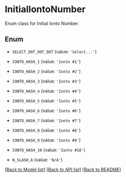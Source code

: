 # InitialIontoNumber

Enum class for Initial Ionto Number.

## Enum

* `SELECT_DOT_DOT_DOT` (value: `'Select...'`)

* `IONTO_HASH_1` (value: `'Ionto #1'`)

* `IONTO_HASH_2` (value: `'Ionto #2'`)

* `IONTO_HASH_3` (value: `'Ionto #3'`)

* `IONTO_HASH_4` (value: `'Ionto #4'`)

* `IONTO_HASH_5` (value: `'Ionto #5'`)

* `IONTO_HASH_6` (value: `'Ionto #6'`)

* `IONTO_HASH_7` (value: `'Ionto #7'`)

* `IONTO_HASH_8` (value: `'Ionto #8'`)

* `IONTO_HASH_9` (value: `'Ionto #9'`)

* `IONTO_HASH_10` (value: `'Ionto #10'`)

* `N_SLASH_A` (value: `'N/A'`)

[[Back to Model list]](../README.md#documentation-for-models) [[Back to API list]](../README.md#documentation-for-api-endpoints) [[Back to README]](../README.md)


